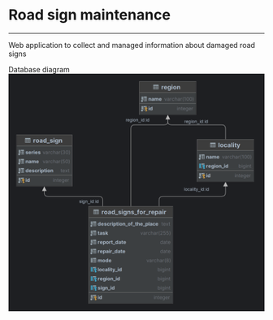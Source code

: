 # Road sign maintenance

----
Web application to collect and managed information about damaged road signs

Database diagram
![a](locality.png 'Database diagram')